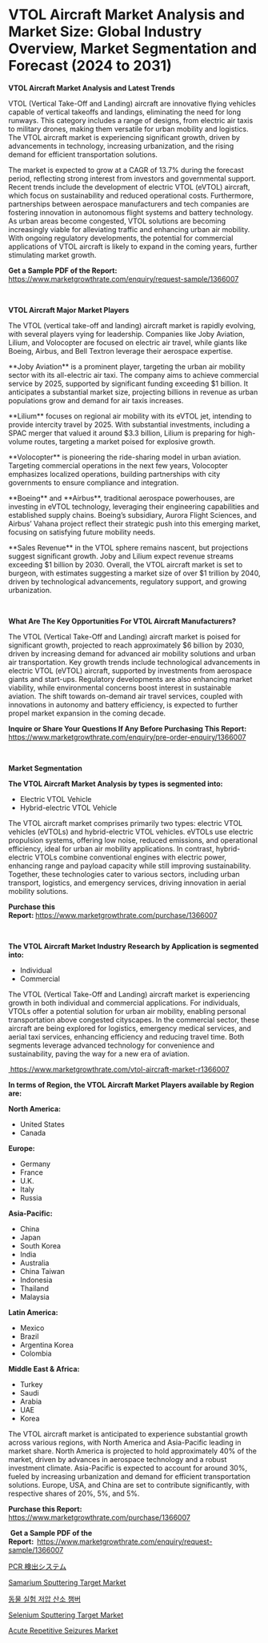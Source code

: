 <p><h1>VTOL Aircraft Market Analysis and Market Size: Global Industry Overview, Market Segmentation and Forecast (2024 to 2031)</h1></p><p><strong>VTOL Aircraft Market Analysis and Latest Trends</strong></p>
<p><p>VTOL (Vertical Take-Off and Landing) aircraft are innovative flying vehicles capable of vertical takeoffs and landings, eliminating the need for long runways. This category includes a range of designs, from electric air taxis to military drones, making them versatile for urban mobility and logistics. The VTOL aircraft market is experiencing significant growth, driven by advancements in technology, increasing urbanization, and the rising demand for efficient transportation solutions. </p><p>The market is expected to grow at a CAGR of 13.7% during the forecast period, reflecting strong interest from investors and governmental support. Recent trends include the development of electric VTOL (eVTOL) aircraft, which focus on sustainability and reduced operational costs. Furthermore, partnerships between aerospace manufacturers and tech companies are fostering innovation in autonomous flight systems and battery technology. As urban areas become congested, VTOL solutions are becoming increasingly viable for alleviating traffic and enhancing urban air mobility. With ongoing regulatory developments, the potential for commercial applications of VTOL aircraft is likely to expand in the coming years, further stimulating market growth.</p></p>
<p><strong>Get a Sample PDF of the Report:&nbsp;</strong> <a href="https://www.marketgrowthrate.com/enquiry/request-sample/1366007">https://www.marketgrowthrate.com/enquiry/request-sample/1366007</a></p>
<p>&nbsp;</p>
<p><strong>VTOL Aircraft Major Market Players</strong></p>
<p><p>The VTOL (vertical take-off and landing) aircraft market is rapidly evolving, with several players vying for leadership. Companies like Joby Aviation, Lilium, and Volocopter are focused on electric air travel, while giants like Boeing, Airbus, and Bell Textron leverage their aerospace expertise.</p><p>**Joby Aviation** is a prominent player, targeting the urban air mobility sector with its all-electric air taxi. The company aims to achieve commercial service by 2025, supported by significant funding exceeding $1 billion. It anticipates a substantial market size, projecting billions in revenue as urban populations grow and demand for air taxis increases.</p><p>**Lilium** focuses on regional air mobility with its eVTOL jet, intending to provide intercity travel by 2025. With substantial investments, including a SPAC merger that valued it around $3.3 billion, Lilium is preparing for high-volume routes, targeting a market poised for explosive growth.</p><p>**Volocopter** is pioneering the ride-sharing model in urban aviation. Targeting commercial operations in the next few years, Volocopter emphasizes localized operations, building partnerships with city governments to ensure compliance and integration.</p><p>**Boeing** and **Airbus**, traditional aerospace powerhouses, are investing in eVTOL technology, leveraging their engineering capabilities and established supply chains. Boeing’s subsidiary, Aurora Flight Sciences, and Airbus’ Vahana project reflect their strategic push into this emerging market, focusing on satisfying future mobility needs.</p><p>**Sales Revenue** in the VTOL sphere remains nascent, but projections suggest significant growth. Joby and Lilium expect revenue streams exceeding $1 billion by 2030. Overall, the VTOL aircraft market is set to burgeon, with estimates suggesting a market size of over $1 trillion by 2040, driven by technological advancements, regulatory support, and growing urbanization.</p></p>
<p>&nbsp;</p>
<p><strong>What Are The Key Opportunities For VTOL Aircraft Manufacturers?</strong></p>
<p><p>The VTOL (Vertical Take-Off and Landing) aircraft market is poised for significant growth, projected to reach approximately $6 billion by 2030, driven by increasing demand for advanced air mobility solutions and urban air transportation. Key growth trends include technological advancements in electric VTOL (eVTOL) aircraft, supported by investments from aerospace giants and start-ups. Regulatory developments are also enhancing market viability, while environmental concerns boost interest in sustainable aviation. The shift towards on-demand air travel services, coupled with innovations in autonomy and battery efficiency, is expected to further propel market expansion in the coming decade.</p></p>
<p><strong>Inquire or Share Your Questions If Any Before Purchasing This Report:</strong> <a href="https://www.marketgrowthrate.com/enquiry/pre-order-enquiry/1366007">https://www.marketgrowthrate.com/enquiry/pre-order-enquiry/1366007</a></p>
<p>&nbsp;</p>
<p><strong>Market Segmentation</strong></p>
<p><strong>The VTOL Aircraft Market Analysis by types is segmented into:</strong></p>
<p><ul><li>Electric VTOL Vehicle</li><li>Hybrid-electric VTOL Vehicle</li></ul></p>
<p><p>The VTOL aircraft market comprises primarily two types: electric VTOL vehicles (eVTOLs) and hybrid-electric VTOL vehicles. eVTOLs use electric propulsion systems, offering low noise, reduced emissions, and operational efficiency, ideal for urban air mobility applications. In contrast, hybrid-electric VTOLs combine conventional engines with electric power, enhancing range and payload capacity while still improving sustainability. Together, these technologies cater to various sectors, including urban transport, logistics, and emergency services, driving innovation in aerial mobility solutions.</p></p>
<p><strong>Purchase this Report:&nbsp;</strong><a href="https://www.marketgrowthrate.com/purchase/1366007">https://www.marketgrowthrate.com/purchase/1366007</a></p>
<p>&nbsp;</p>
<p><strong>The VTOL Aircraft Market Industry Research by Application is segmented into:</strong></p>
<p><ul><li>Individual</li><li>Commercial</li></ul></p>
<p><p>The VTOL (Vertical Take-Off and Landing) aircraft market is experiencing growth in both individual and commercial applications. For individuals, VTOLs offer a potential solution for urban air mobility, enabling personal transportation above congested cityscapes. In the commercial sector, these aircraft are being explored for logistics, emergency medical services, and aerial taxi services, enhancing efficiency and reducing travel time. Both segments leverage advanced technology for convenience and sustainability, paving the way for a new era of aviation.</p></p>
<p><a href="https://www.marketgrowthrate.com/vtol-aircraft-market-r1366007">&nbsp;https://www.marketgrowthrate.com/vtol-aircraft-market-r1366007</a></p>
<p><strong>In terms of Region, the VTOL Aircraft Market Players available by Region are:</strong></p>
<p>
    <p> <strong> North America: </strong>
        <ul>
            <li>United States</li>
            <li>Canada</li>
        </ul>
        </p> 
    <p> <strong> Europe: </strong>
        <ul>
            <li>Germany</li>
            <li>France</li>
            <li>U.K.</li>
            <li>Italy</li>
            <li>Russia</li>
        </ul>
        </p> 
    <p> <strong> Asia-Pacific: </strong>
        <ul>
            <li>China</li>
            <li>Japan</li>
            <li>South Korea</li>
            <li>India</li>
            <li>Australia</li>
            <li>China Taiwan</li>
            <li>Indonesia</li>
            <li>Thailand</li>
            <li>Malaysia</li>
        </ul>
        </p> 
    <p> <strong> Latin America: </strong>
        <ul>
            <li>Mexico</li>
            <li>Brazil</li>
            <li>Argentina Korea</li>
            <li>Colombia</li>
        </ul>
        </p> 
    <p> <strong> Middle East & Africa: </strong>
        <ul>
            <li>Turkey</li>
            <li>Saudi</li>
            <li>Arabia</li>
            <li>UAE</li>
            <li>Korea</li>
        </ul>
    </p>
    </p>
<p><p>The VTOL aircraft market is anticipated to experience substantial growth across various regions, with North America and Asia-Pacific leading in market share. North America is projected to hold approximately 40% of the market, driven by advances in aerospace technology and a robust investment climate. Asia-Pacific is expected to account for around 30%, fueled by increasing urbanization and demand for efficient transportation solutions. Europe, USA, and China are set to contribute significantly, with respective shares of 20%, 5%, and 5%.</p></p>
<p><strong>Purchase this Report: </strong><a href="https://www.marketgrowthrate.com/purchase/1366007">https://www.marketgrowthrate.com/purchase/1366007</a></p>
<p>&nbsp;<strong>Get a Sample PDF of the Report:&nbsp;&nbsp;</strong><a href="https://www.marketgrowthrate.com/enquiry/request-sample/1366007">https://www.marketgrowthrate.com/enquiry/request-sample/1366007</a></p>
<p><strong></strong></p>
<p><p><a href="https://mercedesyzfi.medium.com/pcr%E6%A4%9C%E5%87%BA%E3%82%B7%E3%82%B9%E3%83%86%E3%83%A0%E5%B8%82%E5%A0%B4-%E5%B8%82%E5%A0%B4%E3%82%BB%E3%82%B0%E3%83%A1%E3%83%B3%E3%83%86%E3%83%BC%E3%82%B7%E3%83%A7%E3%83%B3-%E5%9C%B0%E7%90%86%E7%9A%84%E5%9C%B0%E5%9F%9F-2031%E5%B9%B4%E3%81%BE%E3%81%A7%E3%81%AE%E5%B8%82%E5%A0%B4%E4%BA%88%E6%B8%AC-ea843e4cd4ab?postPublishedType=repub">PCR 検出システム</a></p><p><a href="https://issuu.com/reportprime-2/docs/samarium-sputtering-target-market-s_7db908d3021a6e">Samarium Sputtering Target Market</a></p><p><a href="https://medium.com/@darianswift1922_33282/%EB%8F%99%EB%AC%BC-%EC%8B%A4%ED%97%98-%EC%A0%80%EA%B8%B0%EC%95%95-%EC%82%B0%EC%86%8C-%EC%B1%94%EB%B2%84-%EC%8B%9C%EC%9E%A5-%EB%8F%99%ED%96%A5-%EC%9D%91%EC%9A%A9-%ED%94%84%EB%A1%9C%EA%B7%B8%EB%9E%A8-%EB%B0%8F-%EC%A7%80%EC%97%AD-%EC%8B%9C%EC%9E%A5-%ED%86%B5%EC%B0%B0%EB%A0%A5%EC%9D%98-%EC%A3%BC%EB%8F%84-%EC%9A%94%EC%9D%B8-2024-2031-e81f4734536c">동물 실험 저압 산소 챔버</a></p><p><a href="https://issuu.com/reportprime-2/docs/selenium-sputtering-target-market-s_4eea5de629a1b2">Selenium Sputtering Target Market</a></p><p><a href="https://www.linkedin.com/pulse/global-acute-repetitive-seizures-market-trends-analysis-future-el8df">Acute Repetitive Seizures Market</a></p></p>